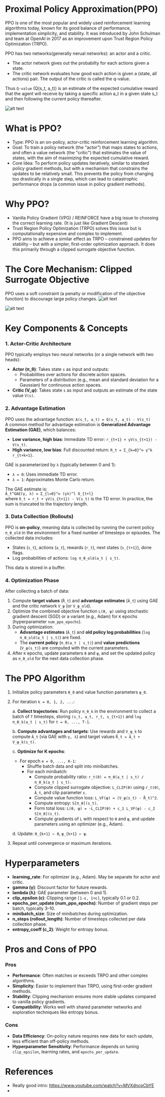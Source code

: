 # Proximal Policy Approximation(PPO)

PPO is one of the most popular and widely used reinforcement learning algorithms today, known for its good balance of performance, implementation simplicity, and stability. It was introduced by John Schulman and team at OpenAI in 2017 as an improvement upon Trust Region Policy Optimization (TRPO).

PPO has two networks(generally nerual networks): an actor and a critic. 
- The actor network gives out the probabilty for each actions given a state.
- The critic network evaluates how good each action is given a (state, all actions) pair. The output of the critic is called the q-value.

Thus `Q-value` (Q(s_t, a_t)) is an estimate of the expected cumulative reward that the agent will receive by taking a specific action a_t in a given state s_t and then following the current policy thereafter.

![alt text](image-3.png)
# What is PPO?
- Type: PPO is an on-policy, actor-critic reinforcement learning algorithm.
- Goal: To train a policy network (the "actor") that maps states to actions, and often a value network (the "critic") that estimates the value of states, with the aim of maximizing the expected cumulative reward.
- Core Idea: To perform policy updates iteratively, similar to standard policy gradient methods, but with a mechanism that constrains the updates to be relatively small. This prevents the policy from changing too drastically in a single step, which can lead to catastrophic performance drops (a common issue in policy gradient methods).

# Why PPO?
- Vanilla Policy Gradient (VPG) / REINFORCE have a big issue to choosing the correct learning rate. (It is just like Gradient Descent)
- Trust Region Policy Optimization (TRPO) solves this issue but is computationally expensive and complex to implement.
- PPO aims to achieve a similar effect as TRPO – constrained updates for stability – but with a simpler, first-order optimization approach. It does this primarily through a clipped surrogate objective function.

# The Core Mechanism: Clipped Surrogate Objective

PPO uses a soft constraint (a penalty or modification of the objective function) to discourage large policy changes. 
![alt text](image-1.png)

![alt text](image-2.png)


# Key Components & Concepts

### 1. Actor-Critic Architecture
PPO typically employs two neural networks (or a single network with two heads):
- **Actor (π_θ)**: Takes state `s` as input and outputs:
  - Probabilities over actions for discrete action spaces.
  - Parameters of a distribution (e.g., mean and standard deviation for a Gaussian) for continuous action spaces.
- **Critic (V_φ)**: Takes state `s` as input and outputs an estimate of the state value `V(s)`.

### 2. Advantage Estimation
PPO uses the advantage function: `A(s_t, a_t) = Q(s_t, a_t) - V(s_t)`  
A common method for advantage estimation is **Generalized Advantage Estimation (GAE)**, which balances:
- **Low variance, high bias**: Immediate TD error: `r_{t+1} + γV(s_{t+1}) - V(s_t)`.
- **High variance, low bias**: Full discounted return: `R_t = Σ_{k=0}^∞ γ^k r_{t+k+1}`.

GAE is parameterized by `λ` (typically between 0 and 1):
- `λ = 0`: Uses immediate TD error.
- `λ = 1`: Approximates Monte Carlo return.

The GAE estimate is:  
`Â_t^GAE(γ, λ) = Σ_{l=0}^∞ (γλ)^l δ_{t+l}`  
where `δ_t = r_t + γV(s_{t+1}) - V(s_t)` is the TD error. In practice, the sum is truncated to the trajectory length.

### 3. Data Collection (Rollouts)
PPO is **on-policy**, meaning data is collected by running the current policy `π_θ_old` in the environment for a fixed number of timesteps or episodes. The collected data includes:
- States (`s_t`), actions (`a_t`), rewards (`r_t`), next states (`s_{t+1}`), done flags.
- Log probabilities of actions: `log π_θ_old(a_t | s_t)`.

This data is stored in a buffer.

### 4. Optimization Phase
After collecting a batch of data:
1. Compute **target values** (`R̂_t`) and **advantage estimates** (`Â_t`) using GAE and the critic network `V_φ` (or `V_φ_old`).
2. Optimize the combined objective function `L(θ, φ)` using stochastic gradient descent (SGD) or a variant (e.g., Adam) for `K` epochs (hyperparameter `num_ppo_epochs`).
3. During optimization:
   - **Advantage estimates** (`Â_t`) and **old policy log probabilities** (`log π_θ_old(a_t | s_t)`) are fixed.
   - The **current policy** (`π_θ(a_t | s_t)`) and **value predictions** (`V_φ(s_t)`) are computed with the current parameters.
4. After `K` epochs, update parameters `θ` and `φ`, and set the updated policy as `π_θ_old` for the next data collection phase.

# The PPO Algorithm
1. Initialize policy parameters `θ_0` and value function parameters `φ_0`.
2. For iteration `k = 0, 1, 2, ...`:
   
   a. **Collect trajectories**: Run policy `π_θ_k` in the environment to collect a batch of `T` timesteps, storing `(s_t, a_t, r_t, s_{t+1})` and `log π_θ_k(a_t | s_t)` for `t = 0, ..., T-1`.

   b. **Compute advantages and targets**: Use rewards and `V_φ_k` to compute `Â_t` (via GAE with `γ, λ`) and target values `R̂_t = Â_t + V_φ_k(s_t)`.
   
   c. **Optimize for K epochs**:
      - For epoch `e = 0, ..., K-1`:
        - Shuffle batch data and split into minibatches.
        - For each minibatch:
          - Compute probability ratio: `r_t(θ) = π_θ(a_t | s_t) / π_θ_k(a_t | s_t)`.
          - Compute clipped surrogate objective: `L_CLIP(θ)` using `r_t(θ)`, `Â_t`, and clip parameter `ε`.
          - Compute value function loss: `L_VF(φ) = (V_φ(s_t) - R̂_t)^2`.
          - Compute entropy: `S[π_θ](s_t)`.
          - Form total loss: `L(θ, φ) = -L_CLIP(θ) + c_1 L_VF(φ) - c_2 S[π_θ](s_t)`.
          - Compute gradients of `L` with respect to `θ` and `φ`, and update parameters using an optimizer (e.g., Adam).
   
   d. Update: `θ_{k+1} ← θ`, `φ_{k+1} ← φ`.

3. Repeat until convergence or maximum iterations.

# Hyperparameters
- **learning_rate**: For optimizer (e.g., Adam). May be separate for actor and critic.
- **gamma (γ)**: Discount factor for future rewards.
- **lambda (λ)**: GAE parameter (between 0 and 1).
- **clip_epsilon (ε)**: Clipping range `[1-ε, 1+ε]`, typically 0.1 or 0.2.
- **epochs_per_update (num_ppo_epochs)**: Number of gradient steps per batch, typically 3–10.
- **minibatch_size**: Size of minibatches during optimization.
- **n_steps (rollout_length)**: Number of timesteps collected per data collection phase.
- **entropy_coeff (c_2)**: Weight for entropy bonus.

# Pros and Cons of PPO

### Pros
- **Performance**: Often matches or exceeds TRPO and other complex algorithms.
- **Simplicity**: Easier to implement than TRPO, using first-order gradient methods.
- **Stability**: Clipping mechanism ensures more stable updates compared to vanilla policy gradients.
- **Compatibility**: Works well with shared parameter networks and exploration techniques like entropy bonus.

### Cons
- **Data Efficiency**: On-policy nature requires new data for each update, less efficient than off-policy methods.
- **Hyperparameter Sensitivity**: Performance depends on tuning `clip_epsilon`, learning rates, and `epochs_per_update`.

# References
- Really good intro: https://www.youtube.com/watch?v=MVXdncpCbYE
- 